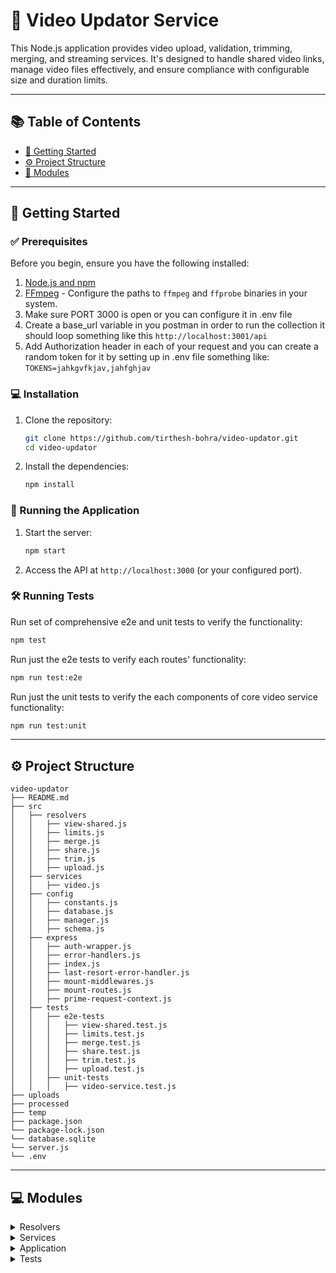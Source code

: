 # 🎥 Video Updator Service

This Node.js application provides video upload, validation, trimming, merging, and streaming services. It's designed to handle shared video links, manage video files effectively, and ensure compliance with configurable size and duration limits.

---

## 📚 Table of Contents
- [🚀 Getting Started](#-getting-started)
- [⚙️ Project Structure](#-project-structure)
- [🧩 Modules](#-modules)

<hr />

## 🚀 Getting Started

### ✅ Prerequisites

Before you begin, ensure you have the following installed:

1. [Node.js and npm](https://nodejs.org/en/download/package-manager)
2. [FFmpeg](https://ffmpeg.org/download.html) - Configure the paths to `ffmpeg` and `ffprobe` binaries in your system.
3. Make sure PORT 3000 is open or you can configure it in .env file
4. Create a base_url variable in you postman in order to run the collection it should loop something like this `http://localhost:3001/api`
5. Add Authorization header in each of your request and you can create a random token for it by setting up in .env file something like: `TOKENS=jahkgvfkjav,jahfghjav`

### 💻 Installation

1. Clone the repository:
   ```sh
   git clone https://github.com/tirthesh-bohra/video-updator.git
   cd video-updator
   ```

2. Install the dependencies:
   ```sh
   npm install
   ```

### 🤖 Running the Application

1. Start the server:
   ```sh
   npm start
   ```

2. Access the API at `http://localhost:3000` (or your configured port).


### 🛠 Running Tests

Run set of comprehensive e2e and unit tests to verify the functionality:
```sh
npm test
```

Run just the e2e tests to verify each routes' functionality:
```sh
npm run test:e2e
```

Run just the unit tests to verify the each components of core video service functionality:
```sh
npm run test:unit
```

---
## ⚙️ Project Structure

```
video-updator
├── README.md
├── src
│   ├── resolvers
│   │   ├── view-shared.js
│   │   ├── limits.js
│   │   ├── merge.js
│   │   ├── share.js
│   │   ├── trim.js
│   │   ├── upload.js
│   ├── services
│   │   ├── video.js
│   ├── config
│   │   ├── constants.js
│   │   ├── database.js
│   │   ├── manager.js
│   │   ├── schema.js
│   ├── express
│   │   ├── auth-wrapper.js
│   │   ├── error-handlers.js
│   │   ├── index.js
│   │   ├── last-resort-error-handler.js
│   │   ├── mount-middlewares.js
│   │   ├── mount-routes.js
│   │   ├── prime-request-context.js
│   ├── tests
│   │   ├── e2e-tests
│   │   │   ├── view-shared.test.js
│   │   │   ├── limits.test.js
│   │   │   ├── merge.test.js
│   │   │   ├── share.test.js
│   │   │   ├── trim.test.js
│   │   │   ├── upload.test.js
│   │   ├── unit-tests
│   │   │   ├── video-service.test.js
├── uploads
├── processed
├── temp
├── package.json
└── package-lock.json
└── database.sqlite
└── server.js
└── .env
```

---

## 💻 Modules

<details closed><summary>Resolvers</summary>

| File           | Summary                                                                                                                                             | Module                    |
|:---------------|:----------------------------------------------------------------------------------------------------------------------------------------------------|:--------------------------|
| view-shared.js | Handles shared video links, validates expiry, and streams video content.                                                                            | src/resolvers/view-shared.js |
| share.js | Handles creation of shared video link with expiry                                                                           | src/resolvers/share.js |
| limits.js | Updates limits to be set for video size, min duration and max duration                                                                           | src/resolvers/limits.js |
| merge.js | Processes the received videos ids and merges them together                                                                         | src/resolvers/merge.js |
| trim.js | Trims the given video id as per the start and end times                     | src/resolvers/trim.js |
| upload.js | Uploads the given video in our local directory                     | src/resolvers/upload.js |

</details>

<details closed><summary>Services</summary>

| File      | Summary                                                                                                                                           | Module              |
|:----------|:--------------------------------------------------------------------------------------------------------------------------------------------------|:--------------------|
| video.js  | Core video service that handles file operations, validation, video trimming, merging, cleanup, and streaming functionality.                       | src/services/video.js |

</details>

<details closed><summary>Application</summary>

| File      | Summary                                                                                                      | Module       |
|:----------|:-----------------------------------------------------------------------------------------------------------|:-------------|
| index.js    | Entry point for the server, initializing routes and middleware.                                             | src/express/index.js   |

</details>

<details closed><summary>Tests</summary>

| File                 | Summary                                                                                              | Module                 |
|:---------------------|:---------------------------------------------------------------------------------------------------|:-----------------------|
| view-shared.test.js | Contains comprehensive test cases for view-shared route. | src/tests/e2e-tests/view-shared.test.js |
| limits.test.js | Contains comprehensive test cases for limits route. |  src/tests/e2e-tests/limits.test.js |
| merge.test.js | Contains comprehensive test cases for merge route. |  src/tests/e2e-tests/merge.test.js |
| share.test.js | Contains comprehensive test cases for share route. |  src/tests/e2e-tests/share.test.js |
| trim.test.js | Contains comprehensive test cases for trim route. |  src/tests/e2e-tests/trim.test.js |
| upload.test.js | Contains comprehensive test cases for upload route. |  src/tests/e2e-tests/upload.test.js |
| video-service.test.js | Contains comprehensive units tests for each components of video service. |  src/tests/unit-tests/upload.test.js |

</details>